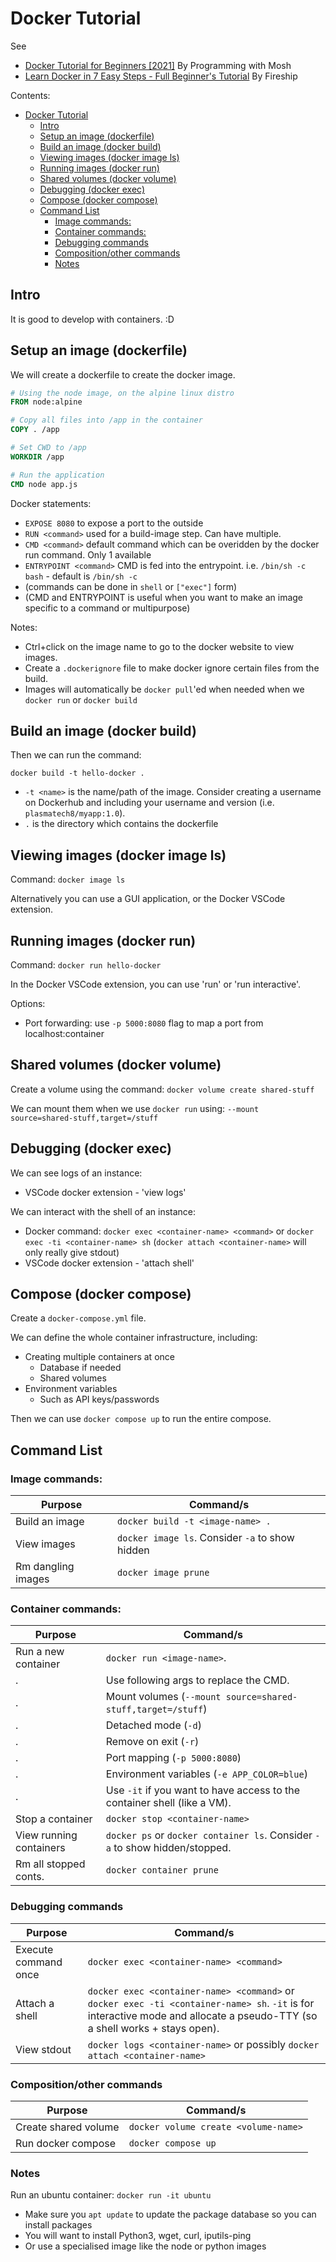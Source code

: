 # Docker Tutorial

See
* [Docker Tutorial for Beginners [2021]](https://www.youtube.com/watch?v=pTFZFxd4hOI) By Programming with Mosh
* [Learn Docker in 7 Easy Steps - Full Beginner's Tutorial](https://www.youtube.com/watch?v=gAkwW2tuIqE) By Fireship

Contents:
- [Docker Tutorial](#docker-tutorial)
  - [Intro](#intro)
  - [Setup an image (dockerfile)](#setup-an-image-dockerfile)
  - [Build an image (docker build)](#build-an-image-docker-build)
  - [Viewing images (docker image ls)](#viewing-images-docker-image-ls)
  - [Running images (docker run)](#running-images-docker-run)
  - [Shared volumes (docker volume)](#shared-volumes-docker-volume)
  - [Debugging (docker exec)](#debugging-docker-exec)
  - [Compose (docker compose)](#compose-docker-compose)
  - [Command List](#command-list)
    - [Image commands:](#image-commands)
    - [Container commands:](#container-commands)
    - [Debugging commands](#debugging-commands)
    - [Composition/other commands](#compositionother-commands)
    - [Notes](#notes)

## Intro

It is good to develop with containers. :D

## Setup an image (dockerfile)

We will create a dockerfile to create the docker image.

```dockerfile
# Using the node image, on the alpine linux distro
FROM node:alpine

# Copy all files into /app in the container
COPY . /app

# Set CWD to /app
WORKDIR /app

# Run the application
CMD node app.js
```

Docker statements:
* `EXPOSE 8080` to expose a port to the outside
* `RUN <command>` used for a build-image step. Can have multiple.
* `CMD <command>` default command which can be overidden by the docker run command. Only 1 available
* `ENTRYPOINT <command>` CMD is fed into the entrypoint. i.e. `/bin/sh -c bash` - default is `/bin/sh -c`
* (commands can be done in `shell` or `["exec"]` form)
* (CMD and ENTRYPOINT is useful when you want to make an image specific to a command or multipurpose)

Notes:
* Ctrl+click on the image name to go to the docker website to view images.
* Create a `.dockerignore` file to make docker ignore certain files from the build.
* Images will automatically be `docker pull`'ed when needed when we `docker run` or `docker build`

## Build an image (docker build)

Then we can run the command:
```
docker build -t hello-docker .
```
* `-t <name>` is the name/path of the image. Consider creating a username on Dockerhub and including your username and version (i.e. `plasmatech8/myapp:1.0`).
* `.` is the directory which contains the dockerfile


## Viewing images (docker image ls)

Command: `docker image ls`

Alternatively you can use a GUI application, or the Docker VSCode extension.

## Running images (docker run)

Command: `docker run hello-docker`

In the Docker VSCode extension, you can use 'run' or 'run interactive'.

Options:
* Port forwarding: use `-p 5000:8080` flag to map a port from localhost:container

## Shared volumes (docker volume)

Create a volume using the command: `docker volume create shared-stuff`

We can mount them when we use `docker run` using: `--mount source=shared-stuff,target=/stuff`

## Debugging (docker exec)

We can see logs of an instance:
* VSCode docker extension - 'view logs'

We can interact with the shell of an instance:
* Docker command: `docker exec <container-name> <command>` or `docker exec -ti <container-name> sh` (`docker attach <container-name>` will only really give stdout)
* VSCode docker extension - 'attach shell'

## Compose (docker compose)

Create a `docker-compose.yml` file.

We can define the whole container infrastructure, including:
* Creating multiple containers at once
  * Database if needed
  * Shared volumes
* Environment variables
  * Such as API keys/passwords

Then we can use `docker compose up` to run the entire compose.

## Command List

### Image commands:

Purpose                 | Command/s
------------------------|------------------------
Build an image          | `docker build -t <image-name> .`
View images             | `docker image ls`. Consider `-a` to show hidden
Rm dangling images      | `docker image prune`

### Container commands:

Purpose                 | Command/s
------------------------|------------------------
Run a new container     | `docker run <image-name>`.
.                       | Use following args to replace the CMD.
.                       | Mount volumes (`--mount source=shared-stuff,target=/stuff`)
.                       | Detached mode (`-d`)
.                       | Remove on exit (`-r`)
.                       | Port mapping (`-p 5000:8080`)
.                       | Environment variables (`-e APP_COLOR=blue`)
.                       | Use `-it` if you want to have access to the container shell (like a VM).
Stop a container        | `docker stop <container-name>`
View running containers | `docker ps` or `docker container ls`. Consider `-a` to show hidden/stopped.
Rm all stopped conts.   | `docker container prune`


### Debugging commands

Purpose                 | Command/s
------------------------|------------------------
Execute command once    | `docker exec <container-name> <command>`
Attach a shell          | `docker exec <container-name> <command>` or `docker exec -ti <container-name> sh`. `-it` is for interactive mode and allocate a pseudo-TTY (so a shell works + stays open).
View stdout             | `docker logs <container-name>` or possibly `docker attach <container-name>`

### Composition/other commands

Purpose                 | Command/s
------------------------|------------------------
Create shared volume    | `docker volume create <volume-name>`
Run docker compose      | `docker compose up`

### Notes

Run an ubuntu container: `docker run -it ubuntu`
* Make sure you `apt update` to update the package database so you can install packages
* You will want to install Python3, wget, curl, iputils-ping
* Or use a specialised image like the node or python images